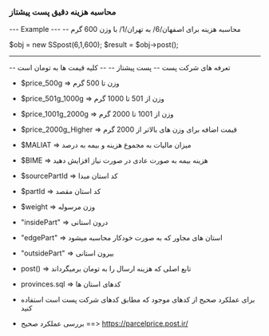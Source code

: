 ### محاسبه هزینه دقیق پست پیشتاز

--- Example ---
-- محاسبه هزینه برای اصفهان/6/ به تهران/1/ با وزن 600 گرم

  $obj = new SSpost(6,1,600);
  $result = $obj->post();

-----------------------------------------------------
 -- تعرفه های شرکت پست 
 -- پست پیشتاز --
 -- کلیه قیمت ها به تومان است
* $price_500g => وزن تا 500 گرم
* $price_501g_1000g => وزن از 501 تا 1000 گرم
* $price_1001g_2000g => وزن از 1001 تا 2000 گرم
* $price_2000g_Higher => قیمت اضافه برای وزن های بالاتر از 2000 گرم

* $MALIAT => میزان مالیات به مجموع هزینه و بیمه به درصد
* $BIME => هزینه بیمه به صورت عادی در صورت نیاز افزایش دهید

* $sourcePartId => کد استان مبدا
* $partId => کد استان مقصد
* $weight => وزن مرسوله

* "insidePart" => درون استانی
* "edgePart" => استان های مجاور که به صورت خودکار محاسبه میشود
* "outsidePart" => بیرون استانی

* post() => تابع اصلی که هزینه ارسال را به تومان برمیگرداند

* provinces.sql => کدهای استان ها
* برای عملکرد صحیح از کدهای موجود که مطابق کدهای شرکت پست است استفاده کنید
* بررسی عملکرد صحیح ==> https://parcelprice.post.ir/